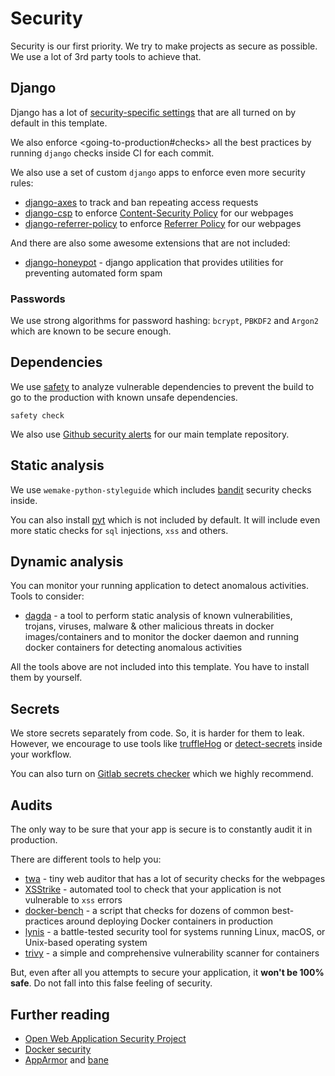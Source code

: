 Security
========

Security is our first priority. We try to make projects as secure as
possible. We use a lot of 3rd party tools to achieve that.

Django
------

Django has a lot of [security-specific
settings](https://docs.djangoproject.com/en/2.2/topics/security/) that
are all turned on by default in this template.

We also enforce &lt;going-to-production\#checks&gt; all the best
practices by running `django` checks inside CI for each commit.

We also use a set of custom `django` apps to enforce even more security
rules:

-   [django-axes](https://github.com/jazzband/django-axes) to track and
    ban repeating access requests
-   [django-csp](https://github.com/mozilla/django-csp) to enforce
    [Content-Security Policy](https://www.w3.org/TR/CSP/) for our
    webpages
-   [django-referrer-policy](https://django-referrer-policy.readthedocs.io)
    to enforce [Referrer Policy](https://www.w3.org/TR/referrer-policy/)
    for our webpages

And there are also some awesome extensions that are not included:

-   [django-honeypot](https://github.com/jamesturk/django-honeypot) -
    django application that provides utilities for preventing automated
    form spam

### Passwords

We use strong algorithms for password hashing: `bcrypt`, `PBKDF2` and
`Argon2` which are known to be secure enough.

Dependencies
------------

We use [safety](https://github.com/pyupio/safety) to analyze
vulnerable dependencies to prevent the build to go to the production
with known unsafe dependencies.

``` {.sourceCode .bash}
safety check
```

We also use [Github security
alerts](https://help.github.com/articles/about-security-alerts-for-vulnerable-dependencies/)
for our main template repository.

Static analysis
---------------

We use `wemake-python-styleguide` which includes
[bandit](https://pypi.org/project/bandit/) security checks inside.

You can also install [pyt](https://pyt.readthedocs.io) which is not
included by default. It will include even more static checks for `sql`
injections, `xss` and others.

Dynamic analysis
----------------

You can monitor your running application to detect anomalous activities.
Tools to consider:

-   [dagda](https://github.com/eliasgranderubio/dagda) - a tool to
    perform static analysis of known vulnerabilities, trojans, viruses,
    malware & other malicious threats in docker images/containers and to
    monitor the docker daemon and running docker containers for
    detecting anomalous activities

All the tools above are not included into this template. You have to
install them by yourself.

Secrets
-------

We store secrets separately from code. So, it is harder for them to
leak. However, we encourage to use tools like
[truffleHog](https://github.com/dxa4481/truffleHog) or
[detect-secrets](https://github.com/Yelp/detect-secrets) inside your
workflow.

You can also turn on [Gitlab secrets
checker](https://docs.gitlab.com/ee/push_rules/push_rules.html#prevent-pushing-secrets-to-the-repository)
which we highly recommend.

Audits
------

The only way to be sure that your app is secure is to constantly audit
it in production.

There are different tools to help you:

-   [twa](https://github.com/trailofbits/twa) - tiny web auditor that
    has a lot of security checks for the webpages
-   [XSStrike](https://github.com/s0md3v/XSStrike) - automated tool to
    check that your application is not vulnerable to `xss` errors
-   [docker-bench](https://github.com/docker/docker-bench-security) - a
    script that checks for dozens of common best-practices around
    deploying Docker containers in production
-   [lynis](https://cisofy.com/lynis/) - a battle-tested security tool
    for systems running Linux, macOS, or Unix-based operating system
-   [trivy](https://github.com/knqyf263/trivy) - a simple and
    comprehensive vulnerability scanner for containers

But, even after all you attempts to secure your application, it **won't
be 100% safe**. Do not fall into this false feeling of security.

Further reading
---------------

-   [Open Web Application Security
    Project](https://www.owasp.org/images/3/33/OWASP_Application_Security_Verification_Standard_3.0.1.pdf)
-   [Docker security](https://docs.docker.com/engine/security/security/)
-   [AppArmor](https://docs.docker.com/engine/security/apparmor/) and
    [bane](https://github.com/genuinetools/bane)
